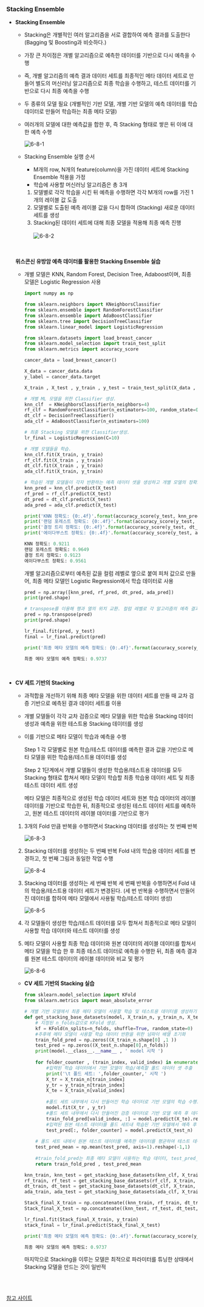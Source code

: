 ### Stacking Ensemble

- **Stacking Ensemble**
    - Stacking은 개별적인 여러 알고리즘을 서로 결합하여 예측 결과를 도출한다
    (Bagging 및 Boosting과 비슷하다.)
    - 가장 큰 차이점은 개별 알고리즘으로 예측한 데이터를 기반으로 다시 예측을 수행
    - 즉, 개별 알고리즘의 예측 결과 데이터 세트를 최종적인 메타 데이터 세트로 만들어 별도의 머신러닝 알고리즘으로 최종 학습을 수행하고, 테스트 데이터를 기반으로 다시 최종 예측을 수행
    - 두 종류의 모델 필요 (개별적인 기반 모델, 개별 기반 모델의 예측 데이터를 학습 데이터로 만들어 학습하는 최종 메타 모델)
    - 여러개의 모델에 대한 예측값을 합한 후, 즉 Stacking 형태로 쌓은 뒤 이에 대한 예측 수행
        
        ![6-8-1](https://github.com/eeeeeddy/Machine_Learning/assets/71869717/ccd790f5-9097-4b1d-8d57-a15bf910d43e)
        
    
    - Stacking Ensemble 실행 순서
        - M개의 row, N개의 feature(column)을 가진 데이터 세트에 Stacking Ensemble 적용을 가정
        - 학습에 사용할 머신러닝 알고리즘은 총 3개
        
        1. 모델별로 각각 학습을 시킨 뒤 예측을 수행하면 각각 M개의 row를 가진 1개의 레이블 값 도출
        2. 모델별로 도출된 예측 레이블 값을 다시 합하여 (Stacking) 새로운 데이터 세트를 생성
        3. Stacking된 데이터 세트에 대해 최종 모델을 적용해 최종 예측 진행
        <br><br>
        ![6-8-2](https://github.com/eeeeeddy/Machine_Learning/assets/71869717/d8357be5-8e19-462d-9b1d-c4abe8af9f69)
        
    <br><br>
    **위스콘신 유방암 예측 데이터를 활용한 Stacking Ensemble 실습**
    
    - 개별 모델은 KNN, Random Forest, Decision Tree, Adaboost이며, 
    최종 모델은 Logistic Regression 사용
        
        ```python
        import numpy as np
        
        from sklearn.neighbors import KNeighborsClassifier
        from sklearn.ensemble import RandomForestClassifier
        from sklearn.ensemble import AdaBoostClassifier
        from sklearn.tree import DecisionTreeClassifier
        from sklearn.linear_model import LogisticRegression
        
        from sklearn.datasets import load_breast_cancer
        from sklearn.model_selection import train_test_split
        from sklearn.metrics import accuracy_score
        
        cancer_data = load_breast_cancer()
        
        X_data = cancer_data.data
        y_label = cancer_data.target
        
        X_train , X_test , y_train , y_test = train_test_split(X_data , y_label , test_size=0.2 , random_state=0)
        ```
        
        ```python
        # 개별 ML 모델을 위한 Classifier 생성.
        knn_clf  = KNeighborsClassifier(n_neighbors=4)
        rf_clf = RandomForestClassifier(n_estimators=100, random_state=0)
        dt_clf = DecisionTreeClassifier()
        ada_clf = AdaBoostClassifier(n_estimators=100)
        
        # 최종 Stacking 모델을 위한 Classifier생성. 
        lr_final = LogisticRegression(C=10)
        ```
        
        ```python
        # 개별 모델들을 학습. 
        knn_clf.fit(X_train, y_train)
        rf_clf.fit(X_train , y_train)
        dt_clf.fit(X_train , y_train)
        ada_clf.fit(X_train, y_train)
        ```
        
        ```python
        # 학습된 개별 모델들이 각자 반환하는 예측 데이터 셋을 생성하고 개별 모델의 정확도 측정. 
        knn_pred = knn_clf.predict(X_test)
        rf_pred = rf_clf.predict(X_test)
        dt_pred = dt_clf.predict(X_test)
        ada_pred = ada_clf.predict(X_test)
        
        print('KNN 정확도: {0:.4f}'.format(accuracy_score(y_test, knn_pred)))
        print('랜덤 포레스트 정확도: {0:.4f}'.format(accuracy_score(y_test, rf_pred)))
        print('결정 트리 정확도: {0:.4f}'.format(accuracy_score(y_test, dt_pred)))
        print('에이다부스트 정확도: {0:.4f}'.format(accuracy_score(y_test, ada_pred)))
        ```
        
        ```python
        KNN 정확도: 0.9211
        랜덤 포레스트 정확도: 0.9649
        결정 트리 정확도: 0.9123
        에이다부스트 정확도: 0.9561
        ```
        
        개별 알고리즘으로부터 예측된 값을 컬럼 레벨로 옆으로 붙여 피처 값으로 만들어, 최종 메타 모델인 Logistic Regression에서 학습 데이터로 사용
        
        ```python
        pred = np.array([knn_pred, rf_pred, dt_pred, ada_pred])
        print(pred.shape)
        
        # transpose를 이용해 행과 열의 위치 교환. 컬럼 레벨로 각 알고리즘의 예측 결과를 피처로 만듦. 
        pred = np.transpose(pred)
        print(pred.shape)
        ```
        
        ```python
        lr_final.fit(pred, y_test)
        final = lr_final.predict(pred)
        
        print('최종 메타 모델의 예측 정확도: {0:.4f}'.format(accuracy_score(y_test , final)))
        ```
        
        ```python
        최종 메타 모델의 예측 정확도: 0.9737
        ```
    <br>
- **CV 세트 기반의 Stacking**
    - 과적합을 개선하기 위해 최종 메타 모델을 위한 데이터 세트를 만들 때 교차 검증 기반으로 예측된 결과 데이터 세트를 이용
    - 개별 모델들이 각각 교차 검증으로 메타 모델을 위한 학습용 Stacking 데이터 생성과 예측을 위한 테스트용 Stacking 데이터를 생성
    - 이를 기반으로 메타 모델이 학습과 예측을 수행
        
        Step 1
        각 모델별로 원본 학습/테스트 데이터를 예측한 결과 값을 기반으로 메타 모델을 위한 학습용/테스트용 데이터를 생성
        
        Step 2
        1단계에서 개별 모델들이 생성한 학습용/테스트용 데이터를 모두 Stacking 형태로 합쳐서 메타 모델이 학습할 최종 학습용 데이터 세트 및 최종 테스트 데이터 세트 생성
        
        메타 모델은 최종적으로 생성된 학습 데이터 세트와 원본 학습 데이터의 레이블 데이터를 기반으로 학습한 뒤, 최종적으로 생성된 테스트 데이터 세트를 예측하고, 원본 테스트 데이터의 레이블 데이터를 기반으로 평가
        
    
    1. 3개의 Fold 만큼 반복을 수행하면서 Stacking 데이터를 생성하는 첫 번째 반복
        
        ![6-8-3](https://github.com/eeeeeddy/Machine_Learning/assets/71869717/74588473-9b05-4faa-ba6f-c24c66aa1dab)
        
    2. Stacking 데이터를 생성하는 두 번째 반복
    Fold 내의 학습용 데이터 세트를 변경하고, 첫 번째 그림과 동일한 작업 수행
        
        ![6-8-4](https://github.com/eeeeeddy/Machine_Learning/assets/71869717/55e5cc8b-0b71-4efa-9a51-b63ec554cfc4)
        
    3. Stacking 데이터를 생성하는 세 번째 반복
    세 번째 반복을 수행하면서 Fold 내의 학습용/테스트용 데이터 세트가 변경된다. 
    (세 번 반복을 수행하면서 만들어진 데이터를 합하여 메타 모델에서 사용될 학습/테스트 데이터 생성)
        
        ![6-8-5](https://github.com/eeeeeddy/Machine_Learning/assets/71869717/c5a6f8e4-4aeb-4d32-bd07-d9214ba85c94)
        
    4. 각 모델들이 생성한 학습/테스트 데이터를 모두 합쳐서 최종적으로 메타 모델이 사용할 학습 데이터와 테스트 데이터를 생성
    5. 메타 모델이 사용할 최종 학습 데이터와 원본 데이터의 레이블 데이터를 합쳐서 메타 모델을 학습 한 후 최종 테스트 데이터로 예측을 수행한 뒤, 최종 예측 결과를 원본 테스트 데이터의 레이블 데이터와 비교 및 평가
        
        ![6-8-6](https://github.com/eeeeeddy/Machine_Learning/assets/71869717/da3b306f-7a5e-4ca3-b305-a09c5f7b9ea7)
        
    
    - **CV 세트 기반의 Stacking 실습**
        
        ```python
        from sklearn.model_selection import KFold
        from sklearn.metrics import mean_absolute_error
        
        # 개별 기반 모델에서 최종 메타 모델이 사용할 학습 및 테스트용 데이터를 생성하기 위한 함수. 
        def get_stacking_base_datasets(model, X_train_n, y_train_n, X_test_n, n_folds ):
            # 지정된 n_folds값으로 KFold 생성.
            kf = KFold(n_splits=n_folds, shuffle=True, random_state=0)
            #추후에 메타 모델이 사용할 학습 데이터 반환을 위한 넘파이 배열 초기화 
            train_fold_pred = np.zeros((X_train_n.shape[0] ,1 ))
            test_pred = np.zeros((X_test_n.shape[0],n_folds))
            print(model.__class__.__name__ , ' model 시작 ')
            
            for folder_counter , (train_index, valid_index) in enumerate(kf.split(X_train_n)):
                #입력된 학습 데이터에서 기반 모델이 학습/예측할 폴드 데이터 셋 추출 
                print('\t 폴드 세트: ',folder_counter,' 시작 ')
                X_tr = X_train_n[train_index] 
                y_tr = y_train_n[train_index] 
                X_te = X_train_n[valid_index]  
                
                #폴드 세트 내부에서 다시 만들어진 학습 데이터로 기반 모델의 학습 수행.
                model.fit(X_tr , y_tr)       
                #폴드 세트 내부에서 다시 만들어진 검증 데이터로 기반 모델 예측 후 데이터 저장.
                train_fold_pred[valid_index, :] = model.predict(X_te).reshape(-1,1)
                #입력된 원본 테스트 데이터를 폴드 세트내 학습된 기반 모델에서 예측 후 데이터 저장. 
                test_pred[:, folder_counter] = model.predict(X_test_n)
                    
            # 폴드 세트 내에서 원본 테스트 데이터를 예측한 데이터를 평균하여 테스트 데이터로 생성 
            test_pred_mean = np.mean(test_pred, axis=1).reshape(-1,1)    
            
            #train_fold_pred는 최종 메타 모델이 사용하는 학습 데이터, test_pred_mean은 테스트 데이터
            return train_fold_pred , test_pred_mean
        ```
        
        ```python
        knn_train, knn_test = get_stacking_base_datasets(knn_clf, X_train, y_train, X_test, 7)
        rf_train, rf_test = get_stacking_base_datasets(rf_clf, X_train, y_train, X_test, 7)
        dt_train, dt_test = get_stacking_base_datasets(dt_clf, X_train, y_train, X_test,  7)    
        ada_train, ada_test = get_stacking_base_datasets(ada_clf, X_train, y_train, X_test, 7)
        ```
        
        ```python
        Stack_final_X_train = np.concatenate((knn_train, rf_train, dt_train, ada_train), axis=1)
        Stack_final_X_test = np.concatenate((knn_test, rf_test, dt_test, ada_test), axis=1)
        ```
        
        ```python
        lr_final.fit(Stack_final_X_train, y_train)
        stack_final = lr_final.predict(Stack_final_X_test)
        
        print('최종 메타 모델의 예측 정확도: {0:.4f}'.format(accuracy_score(y_test, stack_final)))
        ```
        
        ```python
        최종 메타 모델의 예측 정확도: 0.9737
        ```
        
        마지막으로 Stacking을 이루는 모델은 최적으로 파라미터를 튜닝한 상태에서 Stacking 모델을 만드는 것이 일반적

<br><br>

[참고 사이트](https://velog.io/@dbj2000/ML)
